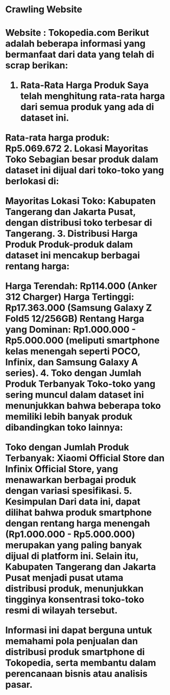 <h1>Crawling Website<h1>

Website : Tokopedia.com
Berikut adalah beberapa informasi yang bermanfaat dari data yang telah di scrap berikan:

1. Rata-Rata Harga Produk
Saya telah menghitung rata-rata harga dari semua produk yang ada di dataset ini.

Rata-rata harga produk: Rp5.069.672
2. Lokasi Mayoritas Toko
Sebagian besar produk dalam dataset ini dijual dari toko-toko yang berlokasi di:

Mayoritas Lokasi Toko: Kabupaten Tangerang dan Jakarta Pusat, dengan distribusi toko terbesar di Tangerang.
3. Distribusi Harga Produk
Produk-produk dalam dataset ini mencakup berbagai rentang harga:

Harga Terendah: Rp114.000 (Anker 312 Charger)
Harga Tertinggi: Rp17.363.000 (Samsung Galaxy Z Fold5 12/256GB)
Rentang Harga yang Dominan: Rp1.000.000 - Rp5.000.000 (meliputi smartphone kelas menengah seperti POCO, Infinix, dan Samsung Galaxy A series).
4. Toko dengan Jumlah Produk Terbanyak
Toko-toko yang sering muncul dalam dataset ini menunjukkan bahwa beberapa toko memiliki lebih banyak produk dibandingkan toko lainnya:

Toko dengan Jumlah Produk Terbanyak: Xiaomi Official Store dan Infinix Official Store, yang menawarkan berbagai produk dengan variasi spesifikasi.
5. Kesimpulan
Dari data ini, dapat dilihat bahwa produk smartphone dengan rentang harga menengah (Rp1.000.000 - Rp5.000.000) merupakan yang paling banyak dijual di platform ini. Selain itu, Kabupaten Tangerang dan Jakarta Pusat menjadi pusat utama distribusi produk, menunjukkan tingginya konsentrasi toko-toko resmi di wilayah tersebut.

Informasi ini dapat berguna untuk memahami pola penjualan dan distribusi produk smartphone di Tokopedia, serta membantu dalam perencanaan bisnis atau analisis pasar.